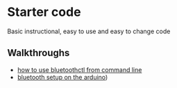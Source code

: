 
# Starter code

Basic instructional, easy to use and easy to change code


## Walkthroughs

- [how to use bluetoothctl from command line](https://github.com/BarakBinyamin/BLE_LED_Display/blob/master/starter%20code/Bluetoothctl.md)
- [bluetooth setup on the arduino](https://github.com/BarakBinyamin/BLE_LED_Display/blob/master/starter%20code/BLE_setup.md))

